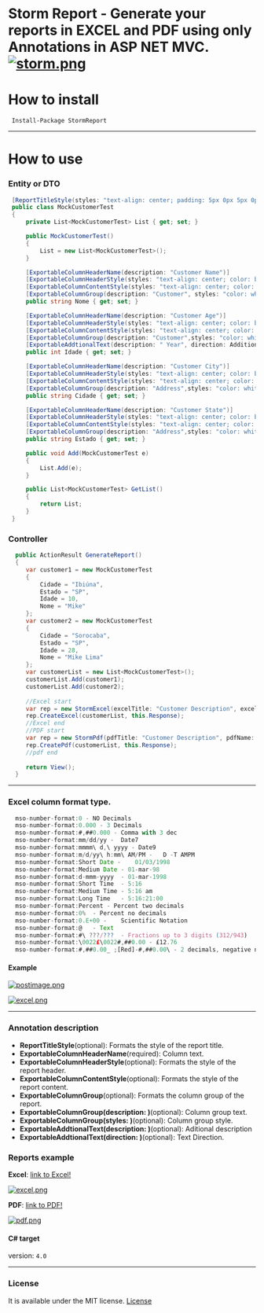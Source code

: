 # Storm Report - Generate your reports in EXCEL and PDF using only Annotations in ASP NET MVC.  [![storm.png](https://s18.postimg.org/fdfq8n7ax/storm.png)](https://postimg.org/image/xg8szv35h/)

# How to install
```
 Install-Package StormReport
```

<hr>

# How to use

### Entity or DTO
```C#
 [ReportTitleStyle(styles: "text-align: center; padding: 5px 0px 5px 0px;")]
 public class MockCustomerTest
 {
     private List<MockCustomerTest> List { get; set; }

     public MockCustomerTest()
     {
         List = new List<MockCustomerTest>();
     }

     [ExportableColumnHeaderName(description: "Customer Name")]
     [ExportableColumnHeaderStyle(styles: "text-align: center; color: black; font-size: 17px; background-color: yellow;")]
     [ExportableColumnContentStyle(styles: "text-align: center; color: black; font-size: 17px;")]
     [ExportableColumnGroup(description: "Customer", styles: "color: white; text-align: center; background-color: gray;")]
     public string Nome { get; set; }

     [ExportableColumnHeaderName(description: "Customer Age")]
     [ExportableColumnHeaderStyle(styles: "text-align: center; color: black; font-size: 17px; background-color: yellow;")]
     [ExportableColumnContentStyle(styles: "text-align: center; color: black; font-size: 17px; mso-number-format:'0.000'")]
     [ExportableColumnGroup(description: "Customer",styles: "color: white; text-align: center; background-color: gray;")]
     [ExportableAddtionalText(description: " Year", direction: AdditionalTextEnum.RIGHT)]
     public int Idade { get; set; }

     [ExportableColumnHeaderName(description: "Customer City")]
     [ExportableColumnHeaderStyle(styles: "text-align: center; color: black; font-size: 17px; background-color: yellow;")]
     [ExportableColumnContentStyle(styles: "text-align: center; color: black; font-size: 17px;")]
     [ExportableColumnGroup(description: "Address",styles: "color: white; text-align: center; background-color: gray;")]
     public string Cidade { get; set; }

     [ExportableColumnHeaderName(description: "Customer State")]
     [ExportableColumnHeaderStyle(styles: "text-align: center; color: black; font-size: 17px; background-color: yellow;")]
     [ExportableColumnContentStyle(styles: "text-align: center; color: black; font-size: 17px;")]
     [ExportableColumnGroup(description: "Address",styles: "color: white; text-align: center; background-color: gray;")]
     public string Estado { get; set; }

     public void Add(MockCustomerTest e)
     {
         List.Add(e);
     }

     public List<MockCustomerTest> GetList()
     {
         return List;
     }
 }
```

### Controller

```C#
  public ActionResult GenerateReport()
  {
     var customer1 = new MockCustomerTest
     {
         Cidade = "Ibiúna",
         Estado = "SP",
         Idade = 10,
         Nome = "Mike"
     };
     var customer2 = new MockCustomerTest
     {
         Cidade = "Sorocaba",
         Estado = "SP",
         Idade = 28,
         Nome = "Mike Lima"
     };
     var customerList = new List<MockCustomerTest>();
     customerList.Add(customer1);
     customerList.Add(customer2);
     
     //Excel start
     var rep = new StormExcel(excelTitle: "Customer Description", excelName: string.Format("ExcelCustomerReport-{0}", DateTime.Now));
     rep.CreateExcel(customerList, this.Response);
     //Excel end
     //PDF start
     var rep = new StormPdf(pdfTitle: "Customer Description", pdfName: string.Format("ExcelCustomerReport-{0}", DateTime.Now));
     rep.CreatePdf(customerList, this.Response);
     //pdf end
     
     return View();
  }

```
<hr>

### Excel column format type.

```javascript
  mso-number-format:0 - NO Decimals
  mso-number-format:0.000 - 3 Decimals
  mso-number-format:#,##0.000 -	Comma with 3 dec
  mso-number-format:mm/dd/yy -	Date7
  mso-number-format:mmmm\ d,\ yyyy - Date9
  mso-number-format:m/d/yy\ h:mm\ AM/PM - 	D -T AMPM
  mso-number-format:Short Date -	01/03/1998
  mso-number-format:Medium Date	- 01-mar-98
  mso-number-format:d-mmm-yyyy	- 01-mar-1998
  mso-number-format:Short Time	- 5:16
  mso-number-format:Medium Time	- 5:16 am
  mso-number-format:Long Time	- 5:16:21:00
  mso-number-format:Percent	- Percent two decimals
  mso-number-format:0%	- Percent no decimals
  mso-number-format:0.E+00 - 	Scientific Notation
  mso-number-format:@	- Text
  mso-number-format:#\ ???/???	- Fractions up to 3 digits (312/943)
  mso-number-format:\0022£\0022#,##0.00	- £12.76
  mso-number-format:#,##0.00_ ;[Red]-#,##0.00\ - 2 decimals, negative numbers in red and signed
```
#### Example

[![postimage.png](https://s8.postimg.org/falwvemmd/postimage.png)](https://postimg.org/image/4ns3pzegx/)

[![excel.png](https://s4.postimg.org/xmiqt09kd/excel.png)](https://postimg.org/image/ma65b80vd/)

<hr>

### Annotation description

* **ReportTitleStyle**(optional): Formats the style of the report title.
* **ExportableColumnHeaderName**(required): Column text.
* **ExportableColumnHeaderStyle**(optional): Formats the style of the report header.
* **ExportableColumnContentStyle**(optional): Formats the style of the report content.
* **ExportableColumnGroup**(optional): Formats the column group of the report.
* **ExportableColumnGroup(description: )**(optional): Column group text.
* **ExportableColumnGroup(styles: )**(optional): Column group style.
* **ExportableAddtionalText(description: )**(optional): Aditional description
* **ExportableAddtionalText(direction: )**(optional): Text Direction.

### Reports example

 **Excel**: 
 [link to Excel!](https://drive.google.com/file/d/0B3fZDB3QKwrlejJ5T0thVlBZY1E/view?usp=sharing)
 
 [![excel.png](https://s15.postimg.org/bdfp30zyj/excel.png)](https://postimg.org/image/k8gjdjoqv/)
  
 **PDF**: 
 [link to PDF!](https://drive.google.com/file/d/0B3fZDB3QKwrlTDk5NWQ0VkhmNzg/view?usp=sharing)
 
 [![pdf.png](https://s18.postimg.org/91qas1vbd/pdf.png)](https://postimg.org/image/3qbe7c98l/)

#### C# target
version: `4.0`
<hr>

### License

It is available under the MIT license.
[License](https://opensource.org/licenses/mit-license.php)
